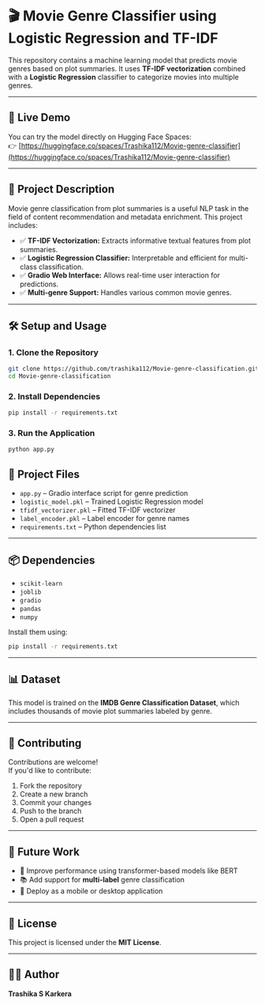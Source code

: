 # 🎬 Movie Genre Classifier using Logistic Regression and TF-IDF

This repository contains a machine learning model that predicts movie genres based on plot summaries. It uses **TF-IDF vectorization** combined with a **Logistic Regression** classifier to categorize movies into multiple genres.

---

## 🚀 Live Demo

You can try the model directly on Hugging Face Spaces:  
👉 [https://huggingface.co/spaces/Trashika112/Movie-genre-classifier](https://huggingface.co/spaces/Trashika112/Movie-genre-classifier)

---

## 📌 Project Description

Movie genre classification from plot summaries is a useful NLP task in the field of content recommendation and metadata enrichment. This project includes:

- ✅ **TF-IDF Vectorization:** Extracts informative textual features from plot summaries.
- ✅ **Logistic Regression Classifier:** Interpretable and efficient for multi-class classification.
- ✅ **Gradio Web Interface:** Allows real-time user interaction for predictions.
- ✅ **Multi-genre Support:** Handles various common movie genres.

---

## 🛠️ Setup and Usage

### 1. Clone the Repository

```bash
git clone https://github.com/trashika112/Movie-genre-classification.git
cd Movie-genre-classification
```

### 2. Install Dependencies

```bash
pip install -r requirements.txt
```

### 3. Run the Application

```bash
python app.py
```

## 📁 Project Files

- `app.py` – Gradio interface script for genre prediction  
- `logistic_model.pkl` – Trained Logistic Regression model  
- `tfidf_vectorizer.pkl` – Fitted TF-IDF vectorizer  
- `label_encoder.pkl` – Label encoder for genre names  
- `requirements.txt` – Python dependencies list

---

## 📦 Dependencies

- `scikit-learn`  
- `joblib`  
- `gradio`  
- `pandas`  
- `numpy`

Install them using:

```bash
pip install -r requirements.txt
```

---

## 📊 Dataset

This model is trained on the **IMDB Genre Classification Dataset**, which includes thousands of movie plot summaries labeled by genre.

---

## 🤝 Contributing

Contributions are welcome!  
If you'd like to contribute:

1. Fork the repository  
2. Create a new branch 
3. Commit your changes  
4. Push to the branch 
5. Open a pull request



---

## 🔮 Future Work

- 🔁 Improve performance using transformer-based models like BERT  
- 📚 Add support for **multi-label** genre classification  
- 📱 Deploy as a mobile or desktop application

---

## 📄 License

This project is licensed under the **MIT License**. 

---

## 👩‍💻 Author
**Trashika S Karkera**  
